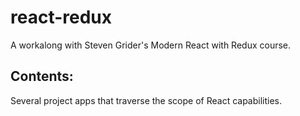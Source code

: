 # react-redux
A workalong with Steven Grider's Modern React with Redux course.

## Contents:
Several project apps that traverse the scope of React capabilities.
